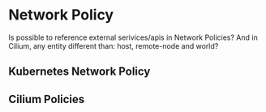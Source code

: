 # Network Policy

Is possible to reference external serivices/apis in Network Policies?
And in Cilium, any entity different than: host, remote-node and world?

## Kubernetes Network Policy


## Cilium Policies